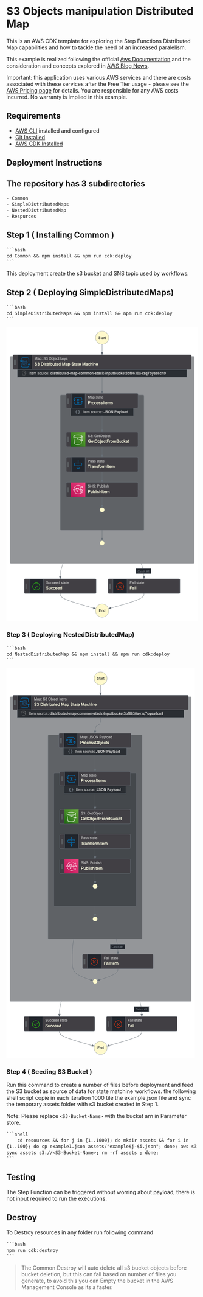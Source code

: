 # S3 Objects manipulation Distributed Map

This is an AWS CDK template for exploring the Step Functions Distributed Map capabilities and how to tackle the need of an increased paralelism.

This example is realized following the official [Aws Documentation](https://docs.aws.amazon.com/step-functions/latest/dg/use-dist-map-orchestrate-large-scale-parallel-workloads.html) and the consideration and concepts explored in [AWS Blog News](https://aws.amazon.com/blogs/aws/step-functions-distributed-map-a-serverless-solution-for-large-scale-parallel-data-processing).

Important: this application uses various AWS services and there are costs associated with these services after the Free Tier usage - please see the [AWS Pricing page](https://aws.amazon.com/pricing/) for details. You are responsible for any AWS costs incurred. No warranty is implied in this example.

## Requirements

* [AWS CLI](https://docs.aws.amazon.com/cli/latest/userguide/install-cliv2.html) installed and configured
* [Git Installed](https://git-scm.com/book/en/v2/Getting-Started-Installing-Git)
* [AWS CDK Installed](https://docs.aws.amazon.com/cdk/v2/guide/getting_started.html#getting_started_install)

## Deployment Instructions

## The repository has 3 subdirectories

    - Common
    - SimpleDistributedMaps
    - NestedDistributedMap
    - Respurces

## Step 1 ( Installing Common )

    ```bash
    cd Common && npm install && npm run cdk:deploy
    ```

This deployment create the s3 bucket and SNS topic used by workflows.

## Step 2 ( Deploying SimpleDistributedMaps)

    ```bash
    cd SimpleDistributedMaps && npm install && npm run cdk:deploy
    ```

![image](./resources/simple-workflow.png)

### Step 3 ( Deploying NestedDistributedMap)

    ```bash
    cd NestedDistributedMap && npm install && npm run cdk:deploy
    ```

![image](./resources/nested_workflow.png)

### Step 4 ( Seeding S3 Bucket )

Run this command to create a number of files before deployment and feed the S3 bucket as source of data for state matchine workflows. the following shell script copie in each iteration 1000 tile the example.json file and sync the temporary assets folder with s3 bucket created in Step 1.

Note: Please replace `<S3-Bucket-Name>` with the bucket arn in Parameter store.

    ```shell
        cd resources && for j in {1..1000}; do mkdir assets && for i in {1..100}; do cp example1.json assets/"example$j-$i.json"; done; aws s3 sync assets s3://<S3-Bucket-Name>; rm -rf assets ; done;
    ```

## Testing

The Step Function can be triggered without worring about payload, there is not input required to run the executions.

## Destroy

To Destroy resources in any folder run following command

    ```bash
    npm run cdk:destroy
    ```

> The Common Destroy will auto delete all s3 bucket objects before bucket deletion, but this can fail based on number of files you generate, to avoid this you can Empty the bucket in the AWS Management Console as its a faster.
